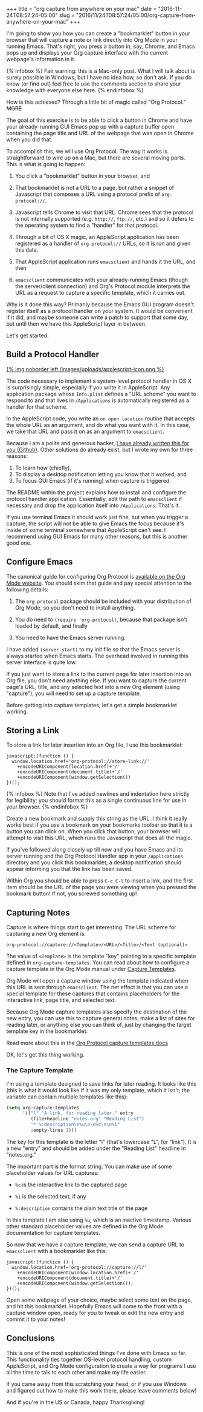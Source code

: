 +++
title = "org capture from anywhere on your mac"
date = "2016-11-24T08:57:24-05:00"
slug = "2016/11/24T08:57:24/05:00/org-capture-from-anywhere-on-your-mac"
+++

I'm going to show you how you can create a "bookmarklet" button in your browser
that will capture a note or link directly into Org Mode in your running
Emacs. That's right, you press a button in, say, Chrome, and Emacs pops up and
displays your Org capture interface with the current webpage's information in it.

{% infobox %}
Fair warning: this is a Mac-only post. What I will talk about is surely possible
in Windows, but I have no idea how, so don't ask. If you do know (or find out)
feel free to use the comments section to share your knowledge with everyone else
here.
{% endinfobox %}

How is this achieved? Through a little bit of magic called "Org Protocol."
~~MORE~~

The goal of this exercise is to be able to click a button in Chrome and have
your already-running GUI Emacs pop up with a capture buffer open containing the
page title and URL of the webpage that was open in Chrome when you did that.

To accomplish this, we will use Org Protocol. The way it works is
straightforward to wire up on a Mac, but there are several moving parts. This is
what is going to happen:

1. You click a "bookmarklet" button in your browser, and

2. That bookmarklet is not a URL to a page, but rather a snippet of Javascript
   that composes a URL using a protocol prefix of `org-protocol://`.

3. Javascript tells Chrome to visit that URL. Chrome sees that the protocol is
   not internally supported (e.g. `http://`, `ftp://`, etc.) and so it defers
   to the operating system to find a "handler" for that protocol.

4. Through a bit of OS X magic, an AppleScript application has been registered
   as a handler of `org-protocol://` URLs, so it is run and given this data.

5. That AppleScript application runs `emacsclient` and hands it the URL, and
   then

6. `emacsclient` communicates with your already-running Emacs (though the
   server/client connection) and Org's Protocol module interprets the URL as a
   request to capture a specific template, which it carries out.

Why is it done this way? Primarily because the Emacs GUI program doesn't
register itself as a protocol handler on your system. It would be convenient if
it did, and maybe someone can write a patch to support that some day, but until
then we have this AppleScript layer in between.

Let's get started.

## Build a Protocol Handler ##

[{% img noborder left /images/uploads/applescript-icon.png %}][oph]

The code necessary to implement a system-level protocol handler in OS X is
surprisingly simple, especially if you write it in AppleScript. Any application
package whose `Info.plist` defines a "URL scheme" you want to respond to and
that lives in `/Applications` is automatically registered as a handler for that
scheme.

In the AppleScript code, you write an `on open location` routine that accepts
the whole URL as an argument, and do what you want with it. In this case, we
take that URL and pass it on as an argument to `emacsclient`.

Because I am a polite and generous
hacker, [I have already written this for you (Github)][oph]. Other solutions do
already exist, but I wrote my own for three reasons:

1. To learn how (chiefly),
2. To display a desktop notification letting you know that it worked, and
3. To focus GUI Emacs (if it's running) when capture is triggered.

[oph]: https://github.com/aaronbieber/org-protocol-handler

The README within the project explains how to install and configure the protocol
handler application. Essentially, edit the path to `emacsclient` if necessary
and drop the application itself into `/Applications`. That's it.

If you use terminal Emacs it should work just fine, but when you trigger a
capture, the script will not be able to give Emacs the focus because it's inside
of some terminal somewhere that AppleScript can't see. I recommend using GUI
Emacs for many other reasons, but this is another good one.

## Configure Emacs ##

The canonical guide for configuring Org Protocol
is [available on the Org Mode website][org-protocol]. You should skim that guide
and pay special attention to the following details:

[org-protocol]: http://orgmode.org/worg/org-contrib/org-protocol.html

1. The `org-protocol` package should be included with your distribution of Org
   Mode, so you don't need to install anything.

2. You do need to `(require 'org-protocol)`, because that package isn't loaded
   by default, and finally

3. You need to have the Emacs server running.

I have added `(server-start)` to my init file so that the Emacs server is always
started when Emacs starts. The overhead involved in running this server
interface is quite low.

If you just want to store a link to the current page for later insertion into an
Org file, you don't need anything else. If you want to capture the current
page's URL, title, and any selected text into a new Org element (using
"capture"), you will need to set up a capture template.

Before getting into capture templates, let's get a simple bookmarklet working.

## Storing a Link ##

To store a link for later insertion into an Org file, I use this bookmarklet:

```
javascript:(function () {
  window.location.href='org-protocol://store-link://'
    +encodeURIComponent(location.href)+'/'
    +encodeURIComponent(document.title)+'/'
    +encodeURIComponent(window.getSelection())
})();
```

{% infobox %}
Note that I've added newlines and indentation here strictly for legibility; you
should format this as a single continuous line for use in your browser.
{% endinfobox %}

Create a new bookmark and supply this string as the URL. I think it really works
best if you use a bookmark on your bookmarks toolbar so that it is a button you
can click on. When you click that button, your browser will attempt to visit
this URL, which runs the Javascript that does all the magic.

If you've followed along closely up till now and you have Emacs and its server
running and the Org Protocol Handler app in your `/Applications` directory and
you click this bookmarklet, a desktop notification should appear informing you
that the link has been saved.

Within Org you should be able to press `C-c C-l` to insert a link, and the first
item should be the URL of the page you were viewing when you pressed the
bookmark button! If not, you screwed something up!

## Capturing Notes ##

Capture is where things start to get interesting. The URL scheme for capturing a
new Org element is:

`org-protocol://capture://<Template>/<URL>/<Title>/<Text (optional)>`

The value of `<Template>` is the template "key" pointing to a specific template
defined in `org-capture-templates`. You can read about how to configure a
capture template in the Org Mode manual under [Capture Templates][om-ct].

[om-ct]: http://orgmode.org/manual/Capture-templates.html

Org Mode will open a capture window using the template indicated when this URL
is sent through `emacsclient`. The net effect is that you can use a special
template for these captures that contains placeholders for the interactive link,
page title, and selected text.

Because Org Mode capture templates also specify the destination of the new
entry, you can use this to capture general notes, make a list of sites for
reading later, or anything else you can think of, just by changing the target
template key in the bookmarklet.

Read more about this in the [Org Protocol capture templates docs][op-ct]

[op-ct]: http://orgmode.org/worg/org-contrib/org-protocol.html#orgheadline20

OK, let's get this thing working.

### The Capture Template ###

I'm using a template designed to save links for later reading. It looks like
this (this is what it would look like if it was my only template, which it
isn't; the variable can contain multiple templates like this):

```cl
(setq org-capture-templates
      '(("l" "A link, for reading later." entry
         (file+headline "notes.org" "Reading List")
         "* %:description\n%u\n\n%c\n\n%i"
         :empty-lines 1)))
```

The key for this template is the letter "l" (that's lowercase "L", for
"link"). It is a new "entry" and should be added under the "Reading List"
headline in "notes.org."

The important part is the format string. You can make use of some placeholder
values for URL captures:

* `%c` is the interactive link to the captured page

* `%i` is the selected text, if any

* `%:description` contains the plain text title of the page

In this template I am also using `%u`, which is an inactive timestamp. Various
other standard placeholder values are defined in the Org Mode documentation for
capture templates.

So now that we have a capture template, we can send a capture URL to
`emacsclient` with a bookmarklet like this:

```
javascript:(function () {
  window.location.href='org-protocol://capture://l/'
    +encodeURIComponent(window.location.href)+'/'
    +encodeURIComponent(document.title)+'/'
    +encodeURIComponent(window.getSelection());
})();
```

Open some webpage of your choice, maybe select some text on the page, and hit
this bookmarklet. Hopefully Emacs will come to the front with a capture window
open, ready for you to tweak or edit the new entry and commit it to your notes!

## Conclusions ##

This is one of the most sophisticated things I've done with Emacs so far. This
functionality ties together OS-level protocol handling, custom AppleScript, and
Org Mode configuration to create a way for programs I use all the time to talk
to each other and make my life easier.

If you came away from this scratching your head, or if you use Windows and
figured out how to make this work there, please leave comments below!

And if you're in the US or Canada, happy Thanksgiving!
